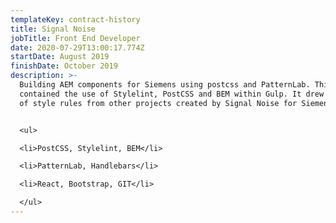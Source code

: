```yaml
---
templateKey: contract-history
title: Signal Noise
jobTitle: Front End Developer
date: 2020-07-29T13:00:17.774Z
startDate: August 2019
finishDate: October 2019
description: >-
  Building AEM components for Siemens using postcss and PatternLab. This project
  contained the use of Stylelint, PostCSS and BEM within Gulp. It drew in a lot
  of style rules from other projects created by Signal Noise for Siemens.


  <ul>

  <li>PostCSS, Stylelint, BEM</li>

  <li>PatternLab, Handlebars</li>

  <li>React, Bootstrap, GIT</li>

  </ul>
---
```

